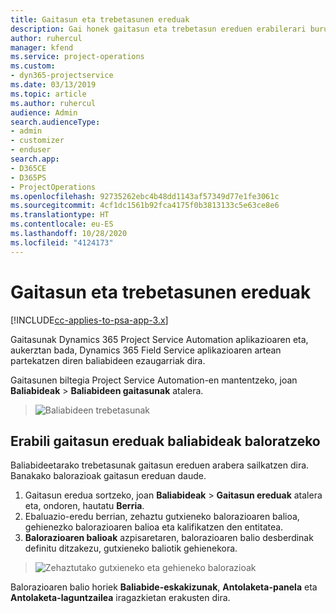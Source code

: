 ```yaml
---
title: Gaitasun eta trebetasunen ereduak
description: Gai honek gaitasun eta trebetasun ereduen erabilerari buruzko informazioa ematen du.
author: ruhercul
manager: kfend
ms.service: project-operations
ms.custom:
- dyn365-projectservice
ms.date: 03/13/2019
ms.topic: article
ms.author: ruhercul
audience: Admin
search.audienceType:
- admin
- customizer
- enduser
search.app:
- D365CE
- D365PS
- ProjectOperations
ms.openlocfilehash: 92735262ebc4b48dd1143af57349d77e1fe3061c
ms.sourcegitcommit: 4cf1dc1561b92fca4175f0b3813133c5e63ce8e6
ms.translationtype: HT
ms.contentlocale: eu-ES
ms.lasthandoff: 10/28/2020
ms.locfileid: "4124173"
---
```

# <a name="skills-and-proficiency-models"></a>Gaitasun eta trebetasunen ereduak

[!INCLUDE[cc-applies-to-psa-app-3.x](../includes/cc-applies-to-psa-app-3x.md)]

Gaitasunak Dynamics 365 Project Service Automation aplikazioaren eta, aukerztan bada, Dynamics 365 Field Service aplikazioaren artean partekatzen diren baliabideen ezaugarriak dira. 

Gaitasunen biltegia Project Service Automation-en mantentzeko, joan **Baliabideak** \> **Baliabideen gaitasunak** atalera. 

> ![Baliabideen trebetasunak](media/Resource-Management-image84.png)

## <a name="use-proficiency-models-to-rate-resources"></a>Erabili gaitasun ereduak baliabideak baloratzeko

Baliabideetarako trebetasunak gaitasun ereduen arabera sailkatzen dira. Banakako balorazioak gaitasun ereduan daude. 

1. Gaitasun eredua sortzeko, joan **Baliabideak** \> **Gaitasun ereduak** atalera eta, ondoren, hautatu **Berria**.
2. Ebaluazio-eredu berrian, zehaztu gutxieneko balorazioaren balioa, gehienezko balorazioaren balioa eta kalifikatzen den entitatea.
3. **Balorazioaren balioak** azpisaretaren, balorazioaren balio desberdinak definitu ditzakezu, gutxieneko baliotik gehienekora.

> ![Zehaztutako gutxieneko eta gehieneko balorazioak](media/Resource-Management-image85.png)

Balorazioaren balio horiek **Baliabide-eskakizunak**, **Antolaketa-panela** eta **Antolaketa-laguntzailea** iragazkietan erakusten dira.
